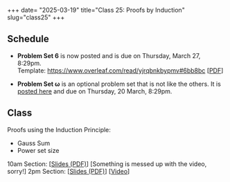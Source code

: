 +++
date= "2025-03-19"
title="Class 25: Proofs by Induction"
slug="class25"
+++

## Schedule

- **Problem Set 6** is now posted and is due on Thursday, March 27, 8:29pm. Template:&nbsp;https://www.overleaf.com/read/yjrqbnkbypmv#6bb8bc [[PDF](/docs/ps6.pdf)]

- **Problem Set &omega;** is an optional problem set that is not like the others. It is [posted here](/post/psomega) and due on Thursday, 20 March, 8:29pm.

## Class

Proofs using the Induction Principle:
- Gauss Sum
- Power set size

10am Section: [[Slides (PDF)](https://www.dropbox.com/scl/fi/5qlku9rga8wu5lj69gplg/cs2120-class25-dave.pdf?rlkey=tb14x64ptx27ag829m0nk367w&dl=0)] [Something is messed up with the video, sorry!]
2pm Section: [[Slides (PDF)](https://virginia.box.com/s/9sjnxknpmw9egwh2sbbsh8two63rkd4w)] [[Video](https://uva.hosted.panopto.com/Panopto/Pages/Viewer.aspx?id=f7484567-0949-4d4e-8fbd-b2a50128e1fe)]


